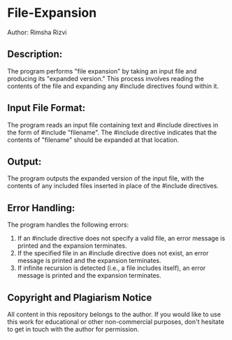 # File-Expansion
Author: Rimsha Rizvi

## Description:
The program performs "file expansion" by taking an input file and producing its "expanded version." This process involves reading the contents of the file and expanding any #include directives found within it.

## Input File Format:
The program reads an input file containing text and #include directives in the form of #include "filename". The #include directive indicates that the contents of "filename" should be expanded at that location.

## Output:
The program outputs the expanded version of the input file, with the contents of any included files inserted in place of the #include directives.

## Error Handling:
The program handles the following errors:
1. If an #include directive does not specify a valid file, an error message is printed and the expansion terminates.
2. If the specified file in an #include directive does not exist, an error message is printed and the expansion terminates.
3. If infinite recursion is detected (i.e., a file includes itself), an error message is printed and the expansion terminates.

## Copyright and Plagiarism Notice
All content in this repository belongs to the author. If you would like to use this work for educational or other non-commercial purposes, don't hesitate to get in touch with the author for permission.
